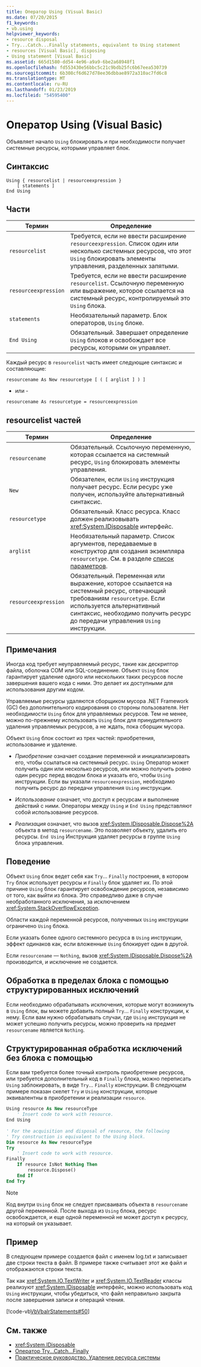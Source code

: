 ```yaml
---
title: Оператор Using (Visual Basic)
ms.date: 07/20/2015
f1_keywords:
- vb.using
helpviewer_keywords:
- resource disposal
- Try...Catch...Finally statements, equivalent to Using statement
- resources [Visual Basic], disposing
- Using statement [Visual Basic]
ms.assetid: 665d1580-dd54-4e96-a9a9-6be2a68948f1
ms.openlocfilehash: fd553430e56bbc5c21c9bdb25fc6b67eea530739
ms.sourcegitcommit: 6b308cf6d627d78ee36dbbae8972a310ac7fd6c8
ms.translationtype: MT
ms.contentlocale: ru-RU
ms.lasthandoff: 01/23/2019
ms.locfileid: "54595400"
---
```

# <a name="using-statement-visual-basic"></a>Оператор Using (Visual Basic)
Объявляет начало `Using` блокировать и при необходимости получает системные ресурсы, которыми управляет блок.  
  
## <a name="syntax"></a>Синтаксис  
  
```  
Using { resourcelist | resourceexpression }  
    [ statements ]  
End Using  
```  
  
## <a name="parts"></a>Части  
  
|Термин|Определение|  
|---|---|  
|`resourcelist`|Требуется, если не ввести расширение `resourceexpression`. Список один или несколько системных ресурсов, что этот `Using` блокировать элементы управления, разделенных запятыми.|  
|`resourceexpression`|Требуется, если не ввести расширение `resourcelist`. Ссылочную переменную или выражение, которое ссылается на системный ресурс, контролируемый это `Using` блока.|  
|`statements`|Необязательный параметр. Блок операторов, `Using` блоке.|  
|`End Using`|Обязательный. Завершает определение `Using` блоков и освобождает все ресурсы, которыми он управляет.|  
  
 Каждый ресурс в `resourcelist` часть имеет следующие синтаксис и составляющие:  
  
 `resourcename As New resourcetype [ ( [ arglist ] ) ]`  
  
 - или -  
  
 `resourcename As resourcetype = resourceexpression`  
  
## <a name="resourcelist-parts"></a>resourcelist частей  
  
|Термин|Определение|  
|---|---|  
|`resourcename`|Обязательный. Ссылочную переменную, которая ссылается на системный ресурс, `Using` блокировать элементы управления.|  
|`New`|Обязателен, если `Using` инструкция получает ресурс. Если ресурс уже получен, используйте альтернативный синтаксис.|  
|`resourcetype`|Обязательный. Класс ресурса. Класс должен реализовывать <xref:System.IDisposable> интерфейс.|  
|`arglist`|Необязательный параметр. Список аргументов, передаваемые в конструктор для создания экземпляра `resourcetype`. См. в разделе [список параметров](../../../visual-basic/language-reference/statements/parameter-list.md).|  
|`resourceexpression`|Обязательный. Переменная или выражение, которое ссылается на системный ресурс, отвечающий требованиям `resourcetype`. Если используется альтернативный синтаксис, необходимо получить ресурс до передачи управления `Using` инструкции.|  
  
## <a name="remarks"></a>Примечания  
 Иногда код требует неуправляемый ресурс, такие как дескриптор файла, оболочка COM или SQL-соединение. Объект `Using` блок гарантирует удаление одного или нескольких таких ресурсов после завершения вашего кода с ними. Это делает их доступными для использования другим кодом.  
  
 Управляемые ресурсы удаляются сборщиком мусора .NET Framework (GC) без дополнительного кодирования со стороны пользователя. Нет необходимости `Using` блок для управляемых ресурсов. Тем не менее, можно по-прежнему использовать `Using` блок для принудительного удаления управляемых ресурсов, а не ждать, пока сборщик мусора.  
  
 Объект `Using` блок состоит из трех частей: приобретения, использование и удаление.  
  
-   *Приобретение* означает создание переменной и инициализировать его, чтобы ссылаться на системный ресурс. `Using` Оператор может получить один или несколько ресурсов, или можно получить ровно один ресурс перед вводом блока и указать его, чтобы `Using` инструкции. Если вы указали `resourceexpression`, необходимо получить ресурс до передачи управления `Using` инструкции.  
  
-   *Использование* означает, что доступ к ресурсам и выполнение действий с ними. Операторы между `Using` и `End Using` представляют собой использование ресурсов.  
  
-   *Реализация* означает, что вызов <xref:System.IDisposable.Dispose%2A> объекта в метод `resourcename`. Это позволяет объекту, удалить его ресурсы. `End Using` Инструкция удаляет ресурсы в группе `Using` блока управления.  
  
## <a name="behavior"></a>Поведение  
 Объект `Using` блок ведет себя как `Try`... `Finally` построения, в котором `Try` блок использует ресурсы и `Finally` блок удаляет их. По этой причине `Using` блок гарантирует освобождение ресурсов, независимо от того, как выйти из блока. Это справедливо даже в случае необработанного исключения, за исключением <xref:System.StackOverflowException>.  
  
 Области каждой переменной ресурсов, полученных `Using` инструкции ограничено `Using` блока.  
  
 Если указать более одного системного ресурса в `Using` инструкции, эффект одинаков как, если вложенные `Using` блокирует один в другой.  
  
 Если `resourcename` — `Nothing`, вызов <xref:System.IDisposable.Dispose%2A> производится, и исключение не создается.  
  
## <a name="structured-exception-handling-within-a-using-block"></a>Обработка в пределах блока с помощью структурированных исключений  
 Если необходимо обрабатывать исключения, которые могут возникнуть в `Using` блок, вы можете добавить полный `Try`... `Finally` конструкции, к нему. Если вам нужно обрабатывать случаи, где `Using` инструкция не может успешно получить ресурсы, можно проверить на предмет `resourcename` является `Nothing`.  
  
## <a name="structured-exception-handling-instead-of-a-using-block"></a>Структурированная обработка исключений без блока с помощью  
 Если вам требуется более точный контроль приобретение ресурсов, или требуется дополнительный код в `Finally` блока, можно переписать `Using` заблокировать, в виде `Try`... `Finally` конструкции. В следующем примере показан скелет `Try` и `Using` конструкции, которые эквивалентны в приобретении и реализации `resource`.  
  
```vb  
Using resource As New resourceType   
    ' Insert code to work with resource.  
End Using  
  
' For the acquisition and disposal of resource, the following  
' Try construction is equivalent to the Using block.  
Dim resource As New resourceType  
Try   
    ' Insert code to work with resource.  
Finally   
    If resource IsNot Nothing Then  
        resource.Dispose()   
    End If  
End Try   
```  
  
> [!NOTE]
>  Код внутри `Using` блок не следует присваивать объекта в `resourcename` другой переменной. После выхода из `Using` блока, ресурс освобождается, и еще одной переменной не может доступ к ресурсу, на который он указывает.  
  
## <a name="example"></a>Пример  
 В следующем примере создается файл с именем log.txt и записывает две строки текста в файл. В примере также считывает этот же файл и отображаются строки текста.  
  
 Так как <xref:System.IO.TextWriter> и <xref:System.IO.TextReader> классы реализуют <xref:System.IDisposable> интерфейс, можно использовать код `Using` инструкции, чтобы убедиться, что файл неправильно закрыта после завершения записи и операций чтения.  
  
 [!code-vb[VbVbalrStatements#50](../../../visual-basic/language-reference/error-messages/codesnippet/VisualBasic/using-statement_1.vb)]  
  
## <a name="see-also"></a>См. также
- <xref:System.IDisposable>
- [Оператор Try...Catch...Finally](../../../visual-basic/language-reference/statements/try-catch-finally-statement.md)
- [Практическое руководство. Удаление ресурса системы](../../../visual-basic/programming-guide/language-features/control-flow/how-to-dispose-of-a-system-resource.md)
